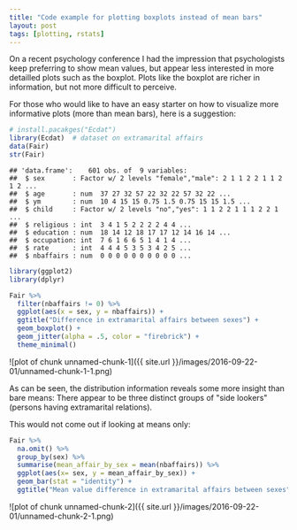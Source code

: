 ```yaml
---
title: "Code example for plotting boxplots instead of mean bars"
layout: post
tags: [plotting, rstats]
---
```



On a recent psychology conference I had the impression that psychologists keep preferring to show mean values, but appear less interested in more detailled plots such as the boxplot. Plots like the boxplot are richer in information, but not more difficult to perceive.

For those who would like to have an easy starter on how to visualize more informative plots (more than mean bars), here is a suggestion:


```r
# install.pacakges("Ecdat")
library(Ecdat)  # dataset on extramarital affairs
data(Fair)
str(Fair)
```

```
## 'data.frame':	601 obs. of  9 variables:
##  $ sex       : Factor w/ 2 levels "female","male": 2 1 1 2 2 1 1 2 1 2 ...
##  $ age       : num  37 27 32 57 22 32 22 57 32 22 ...
##  $ ym        : num  10 4 15 15 0.75 1.5 0.75 15 15 1.5 ...
##  $ child     : Factor w/ 2 levels "no","yes": 1 1 2 2 1 1 1 2 2 1 ...
##  $ religious : int  3 4 1 5 2 2 2 2 4 4 ...
##  $ education : num  18 14 12 18 17 17 12 14 16 14 ...
##  $ occupation: int  7 6 1 6 6 5 1 4 1 4 ...
##  $ rate      : int  4 4 4 5 3 5 3 4 2 5 ...
##  $ nbaffairs : num  0 0 0 0 0 0 0 0 0 0 ...
```

```r
library(ggplot2)
library(dplyr)

Fair %>% 
  filter(nbaffairs != 0) %>% 
  ggplot(aes(x = sex, y = nbaffairs)) +
  ggtitle("Difference in extramarital affairs between sexes") +
  geom_boxplot() +
  geom_jitter(alpha = .5, color = "firebrick") +
  theme_minimal()
```

![plot of chunk unnamed-chunk-1]({{ site.url }}/images/2016-09-22-01/unnamed-chunk-1-1.png)


As can be seen, the distribution information reveals some more insight than bare means: There appear to be three distinct groups of "side lookers" (persons having extramarital relations).

This would not come out if looking at means only:


```r
Fair %>% 
  na.omit() %>% 
  group_by(sex) %>% 
  summarise(mean_affair_by_sex = mean(nbaffairs)) %>% 
  ggplot(aes(x= sex, y = mean_affair_by_sex)) +
  geom_bar(stat = "identity") +
  ggtitle("Mean value difference in extramarital affairs between sexes")
```

![plot of chunk unnamed-chunk-2]({{ site.url }}/images/2016-09-22-01/unnamed-chunk-2-1.png)


